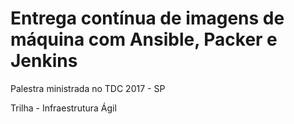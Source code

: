 # Entrega contínua de imagens de máquina com Ansible, Packer e Jenkins

Palestra ministrada no TDC 2017 - SP

Trilha - Infraestrutura Ágil
